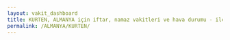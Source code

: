 ```yaml
---
layout: vakit_dashboard
title: KURTEN, ALMANYA için iftar, namaz vakitleri ve hava durumu - ilçe/eyalet seç
permalink: /ALMANYA/KURTEN/
---
```


<script type="text/javascript">
  var GLOBAL_COUNTRY = 'ALMANYA';
  var GLOBAL_CITY = 'KURTEN';
  var GLOBAL_STATE = '';
  var lat = 72;
  var lon = 21;
</script>
